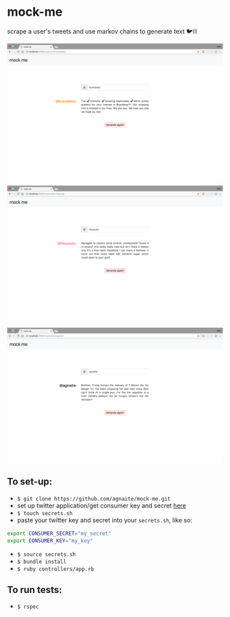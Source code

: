 # mock-me
scrape a user's tweets and use markov chains to generate text 🐦⛓

![example_1](/public/img/_readme-img/example_1.png)

![example_2](/public/img/_readme-img/example_2.png)

![example_3](/public/img/_readme-img/example_3.png)

## To set-up:

- `$ git clone https://github.com/agnaite/mock-me.git`
- set up twitter application/get consumer key and secret [here](https://apps.twitter.com)
- `$ touch secrets.sh`
- paste your twitter key and secret into your `secrets.sh`, like so:
```sh
export CONSUMER_SECRET="my_secret"
export CONSUMER_KEY="my_key"
```
- `$ source secrets.sh`
- `$ bundle install`
- `$ ruby controllers/app.rb`

## To run tests:

- `$ rspec`
